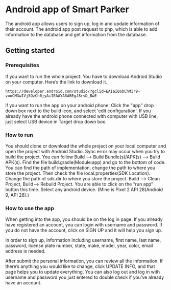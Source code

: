 # Android app of Smart Parker 

The android app allows users to sign up, log in and update information of their account. The android app post request to php, which is able to add information to the database and get information from the database.

## Getting started
### Prerequisites
If you want to run the whole project:
You have to download Android Studio on your computer. Here’s the link to download it.
```
https://developer.android.com/studio/?gclid=EAIaIQobChMIr9-vooCM3wIVj5OzCh0jyAiIEAAYASABEgJ8rvD_BwE
```

if you want to run the app on your android phone:
Click the "app" drop down box next to the build icon, and select 'edit configuration'. If you already have the android phone connected with computer with USB line, just select USB device in Target drop down box.

### How to run
You should clone or download the whole project on your local computer and open the project with Android Studio. 
Sync error may occur when you try to build the project. You can follow Build —> Build Bundle(s)/APK(s) —> Build APK(s). Find the file build.gradle(Module:app) and go to the bottom of code. You can find the path of implementation, change the path to where you store the project.  Then check the file local.properties(SDK Location). Change the path of sdk.dir to where you store the project. Build —> Clean Project, Build—> Rebuild Project. You are able to click on the “run app” button this time. Select any android device. (Mine is Pixel 2 API 28(Android 9, API 28).)

### How to use the app
When getting into the app, you should be on the log in page. If you already have registered an account, you can login with username and password. If you do not have the account, click on SIGN UP and it will help you sign up.

In order to sign up, information including username, first name, last name, password, license	 plate number, state, make, model, year, color, email address is needed. 

After submit the personal information, you can review all the information. If there’s anything you would like to change, click UPDATE INFO, and that page helps you to update everything. You can also log out and log in with username and password you just entered to double check if you’ve already have an account.

